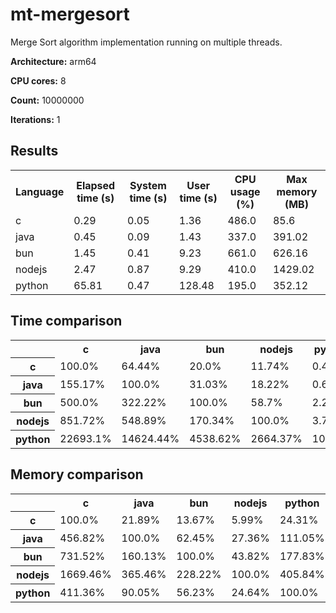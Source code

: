 # mt-mergesort

Merge Sort algorithm implementation running on multiple threads.

**Architecture:** arm64

**CPU cores:** 8

**Count:** 10000000

**Iterations:** 1

## Results

<table>
  <tr>
    <th>Language</th>
    <th>Elapsed time (s)</th>
    <th>System time (s)</th>
    <th>User time (s)</th>
    <th>CPU usage (%)</th>
    <th>Max memory (MB)</th>
  </tr>
  <tr>
    <td>c</td>
    <td>0.29</td>
    <td>0.05</td>
    <td>1.36</td>
    <td>486.0</td>
    <td>85.6</td>
  </tr>
  <tr>
    <td>java</td>
    <td>0.45</td>
    <td>0.09</td>
    <td>1.43</td>
    <td>337.0</td>
    <td>391.02</td>
  </tr>
  <tr>
    <td>bun</td>
    <td>1.45</td>
    <td>0.41</td>
    <td>9.23</td>
    <td>661.0</td>
    <td>626.16</td>
  </tr>
  <tr>
    <td>nodejs</td>
    <td>2.47</td>
    <td>0.87</td>
    <td>9.29</td>
    <td>410.0</td>
    <td>1429.02</td>
  </tr>
  <tr>
    <td>python</td>
    <td>65.81</td>
    <td>0.47</td>
    <td>128.48</td>
    <td>195.0</td>
    <td>352.12</td>
  </tr>
</table>

## Time comparison

<table>
  <tr>
    <th></th>
    <th>c</th>
    <th>java</th>
    <th>bun</th>
    <th>nodejs</th>
    <th>python</th>
  </tr>
  <tr>
    <th>c</th>
    <td>100.0%</td>
    <td>64.44%</td>
    <td>20.0%</td>
    <td>11.74%</td>
    <td>0.44%</td>
  </tr>
  <tr>
    <th>java</th>
    <td>155.17%</td>
    <td>100.0%</td>
    <td>31.03%</td>
    <td>18.22%</td>
    <td>0.68%</td>
  </tr>
  <tr>
    <th>bun</th>
    <td>500.0%</td>
    <td>322.22%</td>
    <td>100.0%</td>
    <td>58.7%</td>
    <td>2.2%</td>
  </tr>
  <tr>
    <th>nodejs</th>
    <td>851.72%</td>
    <td>548.89%</td>
    <td>170.34%</td>
    <td>100.0%</td>
    <td>3.75%</td>
  </tr>
  <tr>
    <th>python</th>
    <td>22693.1%</td>
    <td>14624.44%</td>
    <td>4538.62%</td>
    <td>2664.37%</td>
    <td>100.0%</td>
  </tr>
</table>

## Memory comparison

<table>
  <tr>
    <th></th>
    <th>c</th>
    <th>java</th>
    <th>bun</th>
    <th>nodejs</th>
    <th>python</th>
  </tr>
  <tr>
    <th>c</th>
    <td>100.0%</td>
    <td>21.89%</td>
    <td>13.67%</td>
    <td>5.99%</td>
    <td>24.31%</td>
  </tr>
  <tr>
    <th>java</th>
    <td>456.82%</td>
    <td>100.0%</td>
    <td>62.45%</td>
    <td>27.36%</td>
    <td>111.05%</td>
  </tr>
  <tr>
    <th>bun</th>
    <td>731.52%</td>
    <td>160.13%</td>
    <td>100.0%</td>
    <td>43.82%</td>
    <td>177.83%</td>
  </tr>
  <tr>
    <th>nodejs</th>
    <td>1669.46%</td>
    <td>365.46%</td>
    <td>228.22%</td>
    <td>100.0%</td>
    <td>405.84%</td>
  </tr>
  <tr>
    <th>python</th>
    <td>411.36%</td>
    <td>90.05%</td>
    <td>56.23%</td>
    <td>24.64%</td>
    <td>100.0%</td>
  </tr>
</table>
